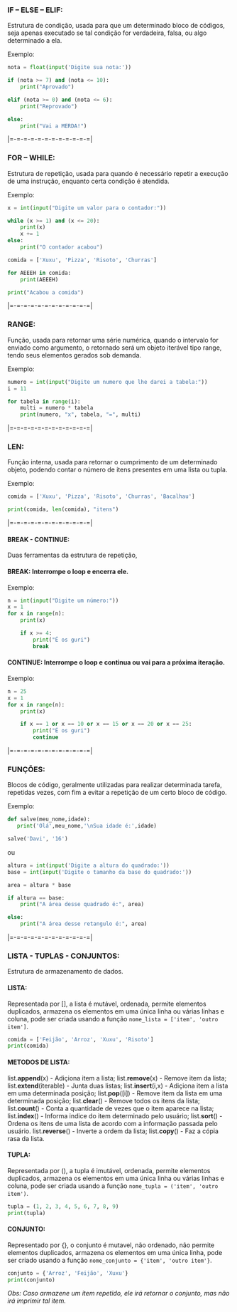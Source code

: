 ### **IF – ELSE – ELIF**: 
Estrutura de condição, usada para que um determinado bloco de códigos, seja apenas executado se tal condição for verdadeira, falsa, ou algo determinado a ela.

Exemplo: 
```python
nota = float(input('Digite sua nota:'))

if (nota >= 7) and (nota <= 10):
	print("Aprovado")

elif (nota >= 0) and (nota <= 6):
	print("Reprovado")

else:
	print("Vai a MERDA!")
```

|=-=-=-=-=-=-=-=-=-=-=-=|

### **FOR – WHILE**: 
Estrutura de repetição, usada para quando é necessário repetir a execução de uma instrução, enquanto certa condição é atendida.

Exemplo: 
```python
x = int(input("Digite um valor para o contador:"))

while (x >= 1) and (x <= 20):
	print(x)
	x += 1
else:
	print("O contador acabou")
```
```python
comida = ['Xuxu', 'Pizza', 'Risoto', 'Churras']

for AEEEH in comida:
	print(AEEEH)

print("Acabou a comida")
```

|=-=-=-=-=-=-=-=-=-=-=-=|

### **RANGE**: 
Função, usada para retornar uma série numérica, quando o intervalo for enviado como argumento, o retornado será um objeto iterável tipo range, tendo seus elementos gerados sob demanda. 

Exemplo: 
```python
numero = int(input("Digite um numero que lhe darei a tabela:"))
i = 11

for tabela in range(i):
	multi = numero * tabela
	print(numero, "x", tabela, "=", multi)
```

|=-=-=-=-=-=-=-=-=-=-=-=|

### **LEN**: 
Função interna, usada para retornar o cumprimento de um determinado objeto, podendo contar o número de itens presentes em uma lista ou tupla.

Exemplo: 
```python
comida = ['Xuxu', 'Pizza', 'Risoto', 'Churras', 'Bacalhau']

print(comida, len(comida), "itens")
```

|=-=-=-=-=-=-=-=-=-=-=-=|

#### **BREAK - CONTINUE**:
Duas ferramentas da estrutura de repetição, 

#### **BREAK**: Interrompe o loop e encerra ele.

Exemplo:
```python
n = int(input("Digite um número:"))
x = 1
for x in range(n):
	print(x)

	if x >= 4:
		print("É os guri")
		break
```

#### **CONTINUE**: Interrompe o loop e continua ou vai para a próxima iteração.

Exemplo:
```python
n = 25
x = 1
for x in range(n):
	print(x)

	if x == 1 or x == 10 or x == 15 or x == 20 or x == 25:
		print("É os guri")
		continue
```

|=-=-=-=-=-=-=-=-=-=-=-=|

### **FUNÇÕES**:
Blocos de código, geralmente utilizadas para realizar determinada tarefa, repetidas vezes, com fim a evitar a repetição de um certo bloco de código.

Exemplo: 
```python
def salve(meu_nome,idade):
   print('Olá',meu_nome,'\nSua idade é:',idade)

salve('Davi', '16')
```

ou

```python
altura = int(input('Digite a altura do quadrado:'))
base = int(input('Digite o tamanho da base do quadrado:'))

area = altura * base

if altura == base:
	print("A área desse quadrado é:", area)

else:
	print("A área desse retangulo é:", area)
```

|=-=-=-=-=-=-=-=-=-=-=-=|

### **LISTA - TUPLAS - CONJUNTOS**: 
Estrutura de armazenamento de dados.

#### LISTA:
Representada por [], a lista é mutável, ordenada, permite elementos duplicados, armazena os elementos em uma única linha ou várias linhas e coluna, pode ser criada usando a função `nome_lista = ['item', 'outro item']`.

```python 
comida = ['Feijão', 'Arroz', 'Xuxu', 'Risoto']
print(comida)
```

#### METODOS DE LISTA:

list.**append**(x) - Adiçiona item a lista;
list.**remove**(x) - Remove item da lista;
list.**extend**(iterable) - Junta duas listas;
list.**insert**(i,x) - Adiçiona item a lista em uma determinada posição;
list.**pop**([i]) - Remove item da lista em uma determinada posição;
list.**clear**() - Remove todos os itens da lista;
list.**count**() - Conta a quantidade de vezes que o item aparece na lista;
list.**index**() - Informa indice do item determinado pelo usuário;
list.**sort**() - Ordena os itens de uma lista de acordo com a informação passada pelo usuário.
list.**reverse**() - Inverte a ordem da lista;
list.**copy**() - Faz a cópia rasa da lista.


#### TUPLA:
Representada por (), a tupla é imutável, ordenada, permite elementos duplicados, armazena os elementos em uma única linha ou várias linhas e coluna, pode ser criada usando a função `nome_tupla = ('item', 'outro item')`.

```python 
tupla = (1, 2, 3, 4, 5, 6, 7, 8, 9)
print(tupla)
```


#### CONJUNTO:
Representado por {}, o conjunto é mutavel, não ordenado, não permite elementos duplicados, armazena os elementos em uma única linha, pode ser criado usando a função `nome_conjunto = {'item', 'outro item'}`.

```python
conjunto = {'Arroz', 'Feijão', 'Xuxu'}
print(conjunto)
```

*Obs: Caso armazene um item repetido, ele irá retornar o conjunto, mas não irá imprimir tal item.*
